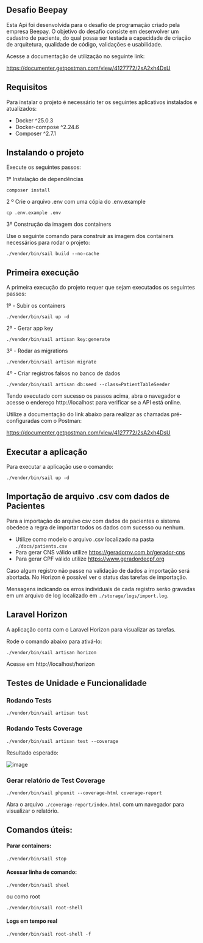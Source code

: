 ## Desafio Beepay

Esta Api foi desenvolvida para o desafio de programação criado pela empresa Beepay. O objetivo do desafio consiste em desenvolver um cadastro de paciente, do qual possa ser testada a capacidade de criação de arquitetura, qualidade de código, validações e usabilidade.

Acesse a documentação de utilização no seguinte link:

https://documenter.getpostman.com/view/4127772/2sA2xh4DsU

## Requisitos 

Para instalar o projeto é necessário ter os seguintes aplicativos instalados e atualizados:
- Docker ^25.0.3
- Docker-compose ^2.24.6
- Composer ^2.7.1

## Instalando o projeto

Execute os seguintes passos:

1º Instalação de dependências
```
composer install
```

2 º Crie o arquivo .env com uma cópia do .env.example
```
cp .env.example .env
```

3º Construção da imagem dos containers

Use o seguinte comando para construir as imagem dos containers necessários para rodar o projeto:
```
./vendor/bin/sail build --no-cache
```
## Primeira execução

A primeira execução do projeto requer que sejam executados os seguintes passos:

1º - Subir os containers
```
./vendor/bin/sail up -d
```
2º - Gerar app key
```
./vendor/bin/sail artisan key:generate
```
3º - Rodar as migrations
```
./vendor/bin/sail artisan migrate
```
4º - Criar registros falsos no banco de dados
```
./vendor/bin/sail artisan db:seed --class=PatientTableSeeder
```

Tendo executado com sucesso os passos acima, abra o navegador e acesse o endereço http://localhost para verificar se a API está online.

Utilize a documentação do link abaixo para realizar as chamadas pré-configuradas com o Postman:

https://documenter.getpostman.com/view/4127772/2sA2xh4DsU

## Executar a aplicação

Para executar a aplicação use o comando:

```
./vendor/bin/sail up -d
```

## Importação de arquivo .csv com dados de Pacientes

Para a importação do arquivo csv com dados de pacientes o sistema obedece a regra de importar todos os dados com sucesso ou nenhum.
- Utilize como modelo o arquivo .csv localizado na pasta ``./docs/patients.csv``
- Para gerar CNS válido utilize https://geradornv.com.br/gerador-cns
- Para gerar CPF válido utilize https://www.geradordecpf.org

Caso algum registro não passe na validação de dados a importação será abortada.
No Horizon é possível ver o status das tarefas de importação.

Mensagens indicando os erros individuais de cada registro serão gravadas em um arquivo de log localizado em ``./storage/logs/import.log``.

## Laravel Horizon

A aplicação conta com o Laravel Horizon para visualizar as tarefas. 

Rode o comando abaixo para ativá-lo:
```
./vendor/bin/sail artisan horizon
```
Acesse em http://localhost/horizon


## Testes de Unidade e Funcionalidade

### Rodando Tests

```
./vendor/bin/sail artisan test
```

### Rodando Tests Coverage

```
./vendor/bin/sail artisan test --coverage
```

Resultado esperado:

![image](https://github.com/regis-amaral/DesafioBeepay/assets/118540708/28ccbf07-74f1-4d45-a659-7b624a927b3d)


### Gerar relatório de Test Coverage
```
./vendor/bin/sail phpunit --coverage-html coverage-report
```

Abra o arquivo ```./coverage-report/index.html``` com um navegador para visualizar o relatório.

## Comandos úteis:

#### Parar containers: 
```
./vendor/bin/sail stop
```
#### Acessar linha de comando: 
```
./vendor/bin/sail sheel
```
ou como root
```
./vendor/bin/sail root-shell
```
#### Logs em tempo real
```
./vendor/bin/sail root-shell -f
```
